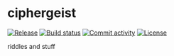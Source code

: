 # ciphergeist

[![Release](https://img.shields.io/github/v/release/BR4GR/ciphergeist)](https://img.shields.io/github/v/release/BR4GR/ciphergeist)
[![Build status](https://img.shields.io/github/actions/workflow/status/BR4GR/ciphergeist/main.yml?branch=main)](https://github.com/BR4GR/ciphergeist/actions/workflows/main.yml?query=branch%3Amain)
[![Commit activity](https://img.shields.io/github/commit-activity/m/BR4GR/ciphergeist)](https://img.shields.io/github/commit-activity/m/BR4GR/ciphergeist)
[![License](https://img.shields.io/github/license/BR4GR/ciphergeist)](https://img.shields.io/github/license/BR4GR/ciphergeist)

riddles and stuff
